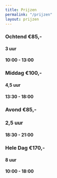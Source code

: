 ```yaml
---
title: Prijzen
permalink: "/prijzen"
layout: prijzen
---
```


### Ochtend €85,-
#### 3 uur

#### 10:00 - 13:00

### Middag €100,-
#### 4,5 uur
#### 13:30 - 18:00

###  Avond €85,-
### 2,5 uur
#### 18:30 - 21:00

### Hele Dag €170,-

#### 8 uur
#### 10:00 - 18:00

